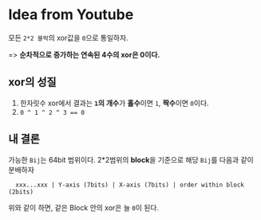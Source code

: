 # Idea from Youtube

모든 `2*2 블럭`의 xor값을 `0`으로 통일하자.

=> **순차적으로 증가하는 연속된 4수의 xor은 0이다.**

## xor의 성질

1. 한자릿수 xor에서 결과는 **`1`의 개수**가 **홀수**이면 `1`, **짝수**이면 `0`이다.
2. `0 ^ 1 ^ 2 ^ 3 == 0`

## 내 결론

가능한 `Bij`는 64bit 범위이다. 2\*2범위의 **block**을 기준으로 해당 `Bij`를 다음과 같이 분배하자

```
  xxx...xxx | Y-axis (7bits) | X-axis (7bits) | order within block (2bits)
```

위와 같이 하면, 같은 Block 안의 xor은 늘 `0`이 된다.
